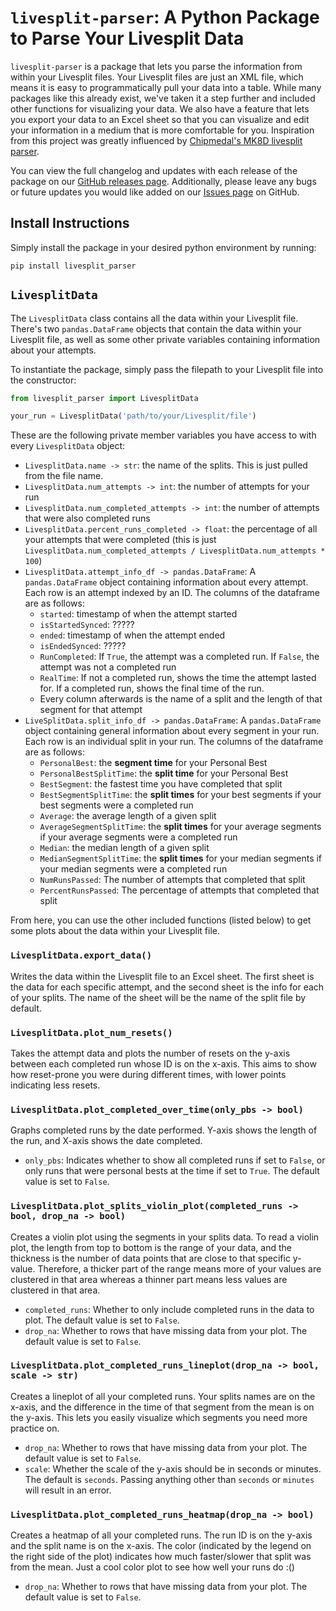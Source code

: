 # `livesplit-parser`: A Python Package to Parse Your Livesplit Data

`livesplit-parser` is a package that lets you parse the information from within your Livesplit files. Your Livesplit files are just an XML file, which means it is easy to programmatically pull your data into a table. While many packages like this already exist, we've taken it a step further and included other functions for visualizing your data. We also have a feature that lets you export your data to an Excel sheet so that you can visualize and edit your information in a medium that is more comfortable for you. Inspiration from this project was greatly influenced by [Chipmedal's MK8D livesplit parser](https://github.com/Chipdelmal/mk8dLivesplit).

You can view the full changelog and updates with each release of the package on our [GitHub releases page](https://github.com/TrevorBushnell/livesplit_parser/releases). Additionally, please leave any bugs or future updates you would like added on our [Issues page](https://github.com/TrevorBushnell/livesplit_parser/issues) on GitHub. 

## Install Instructions

Simply install the package in your desired python environment by running:

```
pip install livesplit_parser
```

## `LivesplitData`

The `LivesplitData` class contains all the data within your Livesplit file. There's two `pandas.DataFrame` objects that contain the data within your Livesplit file, as well as some other private variables containing information about your attempts. 

To instantiate the package, simply pass the filepath to your Livesplit file into the constructor:

```python
from livesplit_parser import LivesplitData

your_run = LivesplitData('path/to/your/Livesplit/file')
```

These are the following private member variables you have access to with every `LivesplitData` object:

* `LivesplitData.name -> str`: the name of the splits. This is just pulled from the file name.
* `LivesplitData.num_attempts -> int`: the number of attempts for your run
* `LivesplitData.num_completed_attempts -> int`: the number of attempts that were also completed runs
* `LivesplitData.percent_runs_completed -> float`: the percentage of all your attempts that were completed (this is just `LivesplitData.num_completed_attempts / LivesplitData.num_attempts * 100`)
* `LivesplitData.attempt_info_df -> pandas.DataFrame`: A `pandas.DataFrame` object containing information about every attempt. Each row is an attempt indexed by an ID. The columns of the dataframe are as follows:
  * `started`: timestamp of when the attempt started
  * `isStartedSynced`: ?????
  * `ended`: timestamp of when the attempt ended
  * `isEndedSynced`: ?????
  * `RunCompleted`: If `True`, the attempt was a completed run. If `False`, the attempt was not a completed run
  * `RealTime`: If not a completed run, shows the time the attempt lasted for. If a completed run, shows the final time of the run.
  * Every column afterwards is the name of a split and the length of that segment for that attempt
* `LiveSplitData.split_info_df -> pandas.DataFrame`: A `pandas.DataFrame` object containing general information about every segment in your run. Each row is an individual split in your run. The columns of the dataframe are as follows:
  * `PersonalBest`: the **segment time** for your Personal Best
  * `PersonalBestSplitTime`: the **split time** for your Personal Best
  * `BestSegment`: the fastest time you have completed that split
  * `BestSegmentSplitTime`: the **split times** for your best segments if your best segments were a completed run
  * `Average`: the average length of a given split
  * `AverageSegmentSplitTime`: the **split times** for your average segments if your average segments were a completed run
  * `Median`: the median length of a given split
  * `MedianSegmentSplitTime`: the **split times** for your median segments if your median segments were a completed run
  * `NumRunsPassed`: The number of attempts that completed that split
  * `PercentRunsPassed`: The percentage of attempts that completed that split

From here, you can use the other included functions (listed below) to get some plots about the data within your Livesplit file.

### `LivesplitData.export_data()`

Writes the data within the Livesplit file to an Excel sheet. The first sheet is the data for each specific attempt, and the second sheet is the info for each of your splits. The name of the sheet will be the name of the split file by default.

### `LivesplitData.plot_num_resets()`

Takes the attempt data and plots the number of resets on the y-axis between each completed run whose ID is on the x-axis. This aims to show how reset-prone you were during different times, with lower points indicating less resets.

### `LivesplitData.plot_completed_over_time(only_pbs -> bool)`

Graphs completed runs by the date performed. Y-axis shows the length of the run, and X-axis shows the date completed. 

* `only_pbs`: Indicates whether to show all completed runs if set to `False`, or only runs that were personal bests at the time if set to `True`. The default value is set to `False`.

### `LivesplitData.plot_splits_violin_plot(completed_runs -> bool, drop_na -> bool)`

Creates a violin plot using the segments in your splits data. To read a violin plot, the length from top to bottom is the range of your data, and the thickness is the number of data points that are close to that specific y-value. Therefore, a thicker part of the range means more of your values are clustered in that area whereas a thinner part means less values are clustered in that area.

* `completed_runs`: Whether to only include completed runs in the data to plot. The default value is set to `False`.
* `drop_na`: Whether to rows that have missing data from your plot. The default value is set to `False`.


### `LivesplitData.plot_completed_runs_lineplot(drop_na -> bool, scale -> str)`

Creates a lineplot of all your completed runs. Your splits names are on the x-axis, and the difference in the time of that segment from the mean is on the y-axis. This lets you easily visualize which segments you need more practice on.

* `drop_na`: Whether to rows that have missing data from your plot. The default value is set to `False`.
* `scale`: Whether the scale of the y-axis should be in seconds or minutes. The default is `seconds`. Passing anything other than `seconds` or `minutes` will result in an error. 


### `LivesplitData.plot_completed_runs_heatmap(drop_na -> bool)`

Creates a heatmap of all your completed runs. The run ID is on the y-axis and the split name is on the x-axis. The color (indicated by the legend on the right side of the plot) indicates how much faster/slower that split was from the mean. Just a cool color plot to see how well your runs do :()

* `drop_na`: Whether to rows that have missing data from your plot. The default value is set to `False`.

